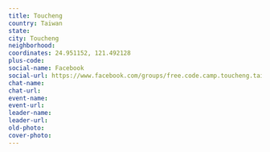 ```yaml
---
title: Toucheng
country: Taiwan
state: 
city: Toucheng
neighborhood: 
coordinates: 24.951152, 121.492128
plus-code:
social-name: Facebook
social-url: https://www.facebook.com/groups/free.code.camp.toucheng.taiwan
chat-name:
chat-url:
event-name:
event-url:
leader-name:
leader-url:
old-photo: 
cover-photo:
---
```

